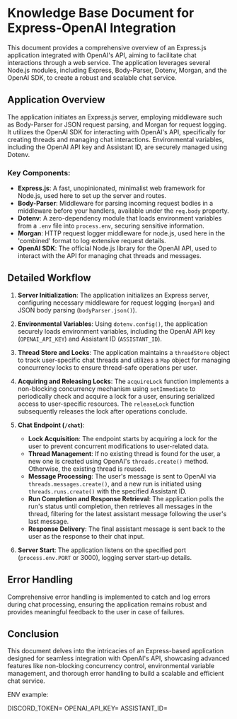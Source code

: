 # Knowledge Base Document for Express-OpenAI Integration

This document provides a comprehensive overview of an Express.js application integrated with OpenAI's API, aiming to facilitate chat interactions through a web service. The application leverages several Node.js modules, including Express, Body-Parser, Dotenv, Morgan, and the OpenAI SDK, to create a robust and scalable chat service.

## Application Overview

The application initiates an Express.js server, employing middleware such as Body-Parser for JSON request parsing, and Morgan for request logging. It utilizes the OpenAI SDK for interacting with OpenAI's API, specifically for creating threads and managing chat interactions. Environmental variables, including the OpenAI API key and Assistant ID, are securely managed using Dotenv.

### Key Components:

- **Express.js**: A fast, unopinionated, minimalist web framework for Node.js, used here to set up the server and routes.
- **Body-Parser**: Middleware for parsing incoming request bodies in a middleware before your handlers, available under the `req.body` property.
- **Dotenv**: A zero-dependency module that loads environment variables from a `.env` file into `process.env`, securing sensitive information.
- **Morgan**: HTTP request logger middleware for node.js, used here in the 'combined' format to log extensive request details.
- **OpenAI SDK**: The official Node.js library for the OpenAI API, used to interact with the API for managing chat threads and messages.

## Detailed Workflow

1. **Server Initialization**: The application initializes an Express server, configuring necessary middleware for request logging (`morgan`) and JSON body parsing (`bodyParser.json()`).

2. **Environmental Variables**: Using `dotenv.config()`, the application securely loads environment variables, including the OpenAI API key (`OPENAI_API_KEY`) and Assistant ID (`ASSISTANT_ID`).

3. **Thread Store and Locks**: The application maintains a `threadStore` object to track user-specific chat threads and utilizes a `Map` object for managing concurrency locks to ensure thread-safe operations per user.

4. **Acquiring and Releasing Locks**: The `acquireLock` function implements a non-blocking concurrency mechanism using `setImmediate` to periodically check and acquire a lock for a user, ensuring serialized access to user-specific resources. The `releaseLock` function subsequently releases the lock after operations conclude.

5. **Chat Endpoint (`/chat`)**:
   - **Lock Acquisition**: The endpoint starts by acquiring a lock for the user to prevent concurrent modifications to user-related data.
   - **Thread Management**: If no existing thread is found for the user, a new one is created using OpenAI's `threads.create()` method. Otherwise, the existing thread is reused.
   - **Message Processing**: The user's message is sent to OpenAI via `threads.messages.create()`, and a new run is initiated using `threads.runs.create()` with the specified Assistant ID.
   - **Run Completion and Response Retrieval**: The application polls the run's status until completion, then retrieves all messages in the thread, filtering for the latest assistant message following the user's last message.
   - **Response Delivery**: The final assistant message is sent back to the user as the response to their chat input.

6. **Server Start**: The application listens on the specified port (`process.env.PORT` or 3000), logging server start-up details.

## Error Handling

Comprehensive error handling is implemented to catch and log errors during chat processing, ensuring the application remains robust and provides meaningful feedback to the user in case of failures.

## Conclusion

This document delves into the intricacies of an Express-based application designed for seamless integration with OpenAI's API, showcasing advanced features like non-blocking concurrency control, environmental variable management, and thorough error handling to build a scalable and efficient chat service.


ENV example: 

DISCORD_TOKEN=
OPENAI_API_KEY=
ASSISTANT_ID=
